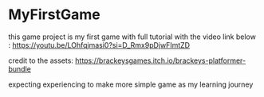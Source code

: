 # MyFirstGame

this game project is my first game with full tutorial with the video link below :
https://youtu.be/LOhfqjmasi0?si=D_Rmx9pDjwFImtZD

credit to the assets:
https://brackeysgames.itch.io/brackeys-platformer-bundle

expecting experiencing to make more simple game as my learning journey
